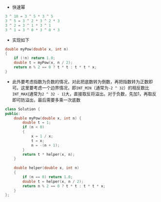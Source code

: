 * 快速幂

```cpp
3 ^ 10 = 3 ^ 5 * 3 ^ 5
3 ^ 5 = 3 ^ 2 * 3 ^ 2 * 3
3 ^ 2 = 3 ^ 1 * 3 ^ 1
3 ^ 1 = 3 ^ 0 * 3 ^ 0 * 3
```

* 实现如下

```cpp
double myPow(double x, int n)
{
    if (!n) return 1.0;
    double t = myPow(x, n / 2);
    return n % 2 == 0 ? t * t : t * t * x;
}
```

* 此外要考虑指数为负数的情况，对此把底数转为倒数，再把指数转为正数即可。这里要考虑一个边界情况，即`INT_MIN`（通常为`-2 ^ 32`）的相反数比`INT_MAX`(通常为`2 ^ 32 - 1`)大，直接取反将溢出。对于负数，先加1，再取反即可防溢出，最后需要多乘一次底数

```cpp
class Solution {
public:
    double myPow(double x, int n) {
        double t = 1;
        if (n < 0)
        {
            x = 1 / x;
            t = x;
            n = -(n + 1);
        }
        return t * helper(x, n);
    }
    
    double helper(double x, int n)
    {
        if (n == 0) return 1.0; 
        double t = helper(x, n / 2);
        return n % 2 == 0 ? t * t : t * t * x;
    }
};
```

